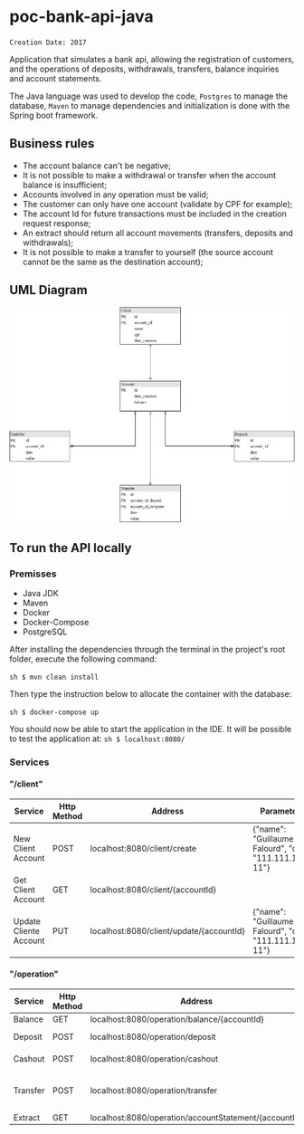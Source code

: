 # poc-bank-api-java

`Creation Date: 2017`

Application that simulates a bank api, allowing the registration of customers, and the operations of deposits, withdrawals, transfers, balance inquiries and account statements.

The Java language was used to develop the code, `Postgres` to manage the database, `Maven` to manage dependencies and initialization is done with the Spring boot framework.

## Business rules

- The account balance can't be negative;
- It is not possible to make a withdrawal or transfer when the account balance is insufficient;
- Accounts involved in any operation must be valid;
- The customer can only have one account (validate by CPF for example);
- The account Id for future transactions must be included in the creation request response;
- An extract should return all account movements (transfers, deposits and withdrawals);
- It is not possible to make a transfer to yourself (the source account cannot be the same as the destination account);

## UML Diagram

![UML](docs/UML-bank-api.png)

## To run the API locally

### Premisses

- Java JDK
- Maven
- Docker
- Docker-Compose
- PostgreSQL

After installing the dependencies through the terminal in the project's root folder, execute the following command:

```sh $ mvn clean install```

Then type the instruction below to allocate the container with the database:

```sh $ docker-compose up```

You should now be able to start the application in the IDE. It will be possible to test the application at: ```sh $ localhost:8080/```

### Services

#### "/client"

Service | Http Method | Address | Parameters
------------ | ------------  | ------------- | -------------
New Client Account | POST |localhost:8080/client/create | {"name": "Guillaume Falourd", "cpf": "111.111.111-11"}
Get Client Account | GET |localhost:8080/client/{accountId} |
Update Cliente Account | PUT | localhost:8080/client/update/{accountId} | {"name": "Guillaume Falourd", "cpf": "111.111.111-11"}

#### "/operation"

Service | Http Method | Address | Parameters
------------ | ------------ | ------------- | -------------
Balance | GET | localhost:8080/operation/balance/{accountId} |
Deposit | POST | localhost:8080/operation/deposit | {"accountId": 1,"value": 500}
Cashout | POST | localhost:8080/operation/cashout | {"accountId": 2,"value": 140}
Transfer | POST | localhost:8080/operation/transfer | {"depositAccountid": 1, ,"recipientAccountid": 2, "value": 50.00}
Extract | GET | localhost:8080/operation/accountStatement/{accountId} |
